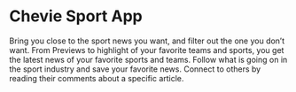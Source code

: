 # Chevie Sport App
Bring you close to the sport news you want, and filter out the one you don’t want. From Previews to highlight of your favorite teams and sports, you get the latest news of your favorite sports and teams. Follow what is going on in the sport industry and save your favorite news. Connect to others by reading their comments about a specific article.
